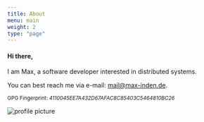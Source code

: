 ```yaml
---
title: About
menu: main
weight: 2
type: "page"
---
```


#### Hi there,

I am Max, a software developer interested in distributed systems.

You can best reach me via e-mail: mail@max-inden.de.

<small>GPG Fingerprint: *4110045EE7A432D67AFAC8C85403C5464810BC26*</small>

![profile picture](/static/profile-picture.jpg)

